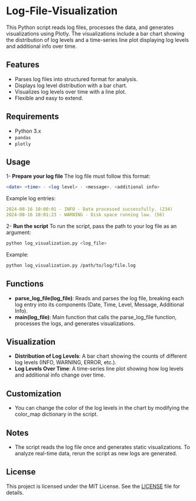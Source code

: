 # Log-File-Visualization

This Python script reads log files, processes the data, and generates visualizations using Plotly. The visualizations include a bar chart showing the distribution of log levels and a time-series line plot displaying log levels and additional info over time.

## Features

- Parses log files into structured format for analysis.
- Displays log level distribution with a bar chart.
- Visualizes log levels over time with a line plot.
- Flexible and easy to extend.

## Requirements

- Python 3.x
- `pandas`
- `plotly`

## Usage

1- **Prepare your log file**
   The log file must follow this format:
   ```php
   <date> <time> - <log level> - <message>. <additional info>
   ```
   Example log entries:
   ```yaml
   2024-08-16 10:00:01 - INFO - Data processed successfully. (234)
   2024-08-16 10:01:23 - WARNING - Disk space running low. (56)
   ```
2- **Run the script**
   To run the script, pass the path to your log file as an argument:
   ```bash
   python log_visualization.py <log_file>
   ```
   Example:
   ```bash
   python log_visualization.py /path/to/log/file.log
   ```

## Functions 

- **parse_log_file(log_file)**: Reads and parses the log file, breaking each log entry into its components (Date, Time, Level, Message, Additional Info).
- **main(log_file)**: Main function that calls the parse_log_file function, processes the logs, and generates visualizations.

## Visualization

- **Distribution of Log Levels**: A bar chart showing the counts of different log levels (INFO, WARNING, ERROR, etc.).
- **Log Levels Over Time**: A time-series line plot showing how log levels and additional info change over time.

## Customization

- You can change the color of the log levels in the chart by modifying the color_map dictionary in the script.

## Notes

- The script reads the log file once and generates static visualizations. To analyze real-time data, rerun the script as new logs are generated.

## License

This project is licensed under the MIT License. See the [LICENSE](LICENSE) file for details.
